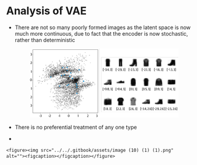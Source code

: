 # Analysis of VAE

*   There are not so many poorly formed images as the latent space is now much more continuous, due to fact that the encoder is now stochastic, rather than deterministic

    <figure><img src="../../.gitbook/assets/image (9) (1) (1) (1) (1).png" alt=""><figcaption></figcaption></figure>
* There is no preferential treatment of any one type
*

```
<figure><img src="../../.gitbook/assets/image (10) (1) (1).png" alt=""><figcaption></figcaption></figure>
```

